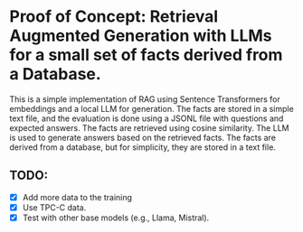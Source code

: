 # Proof of Concept: Retrieval Augmented Generation with LLMs for a small set of facts derived from a Database.

This is a simple implementation of RAG using Sentence Transformers for embeddings and a local LLM for generation. The facts are stored in a simple text file, and the evaluation is done using a JSONL file with questions and expected answers. The facts are retrieved using cosine similarity. The LLM is used to generate answers based on the retrieved facts. The facts are derived from a database, but for simplicity, they are stored in a text file.


## TODO:

- [x] Add more data to the training
- [x] Use TPC-C data.
- [x] Test with other base models (e.g., Llama, Mistral).
